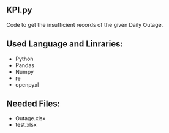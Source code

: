## KPI.py
Code to get the insufficient records of the given Daily Outage.


## Used Language and Linraries:
- Python
- Pandas
- Numpy
- re
- openpyxl


## Needed Files:
- Outage.xlsx
- test.xlsx
